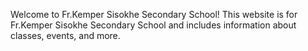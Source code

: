 Welcome to Fr.Kemper Sisokhe Secondary School! This website is for Fr.Kemper Sisokhe Secondary School and includes information about classes, events, and more.
